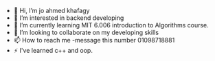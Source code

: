 - 👋 Hi, I’m jo ahmed khafagy 
- 👀 I’m interested in backend developing
- 🌱 I’m currently learning MIT 6.006 introduction to Algorithms course.
- 💞️ I’m looking to collaborate on my developing skills
- 📫 How to reach me -message this number 01098718881
- ⚡ I've learned c++ and oop.

<!---
Jo2410/Jo2410 is a ✨ special ✨ repository because its `README.md` (this file) appears on your GitHub profile.
You can click the Preview link to take a look at your changes.
--->
